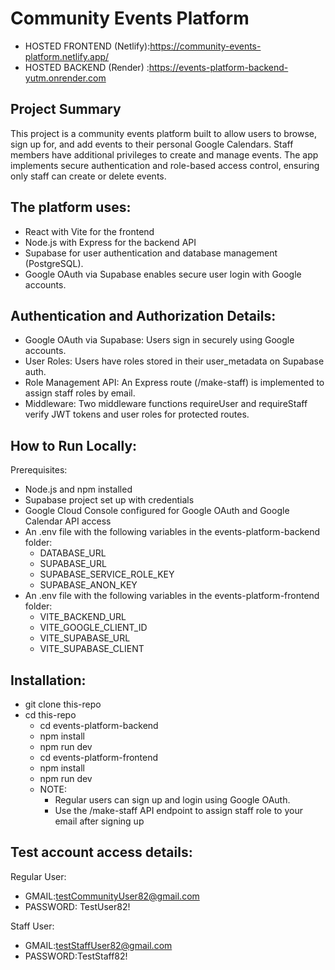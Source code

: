 # Community Events Platform
- HOSTED FRONTEND (Netlify):https://community-events-platform.netlify.app/
- HOSTED BACKEND  (Render) :https://events-platform-backend-yutm.onrender.com

## Project Summary
This project is a community events platform built to allow users to browse, sign up for, and add events to their personal Google Calendars.
Staff members have additional privileges to create and manage events.
The app implements secure authentication and role-based access control, ensuring only staff can create or delete events.

## The platform uses:
- React with Vite for the frontend
- Node.js with Express for the backend API
- Supabase for user authentication and database management (PostgreSQL).
- Google OAuth via Supabase enables secure user login with Google accounts. 

## Authentication and Authorization Details:
- Google OAuth via Supabase: Users sign in securely using Google accounts.
- User Roles: Users have roles stored in their user_metadata on Supabase auth.
- Role Management API: An Express route (/make-staff) is implemented to assign staff roles by email.
- Middleware: Two middleware functions requireUser and requireStaff verify JWT tokens and user roles for protected routes.

## How to Run Locally:
Prerequisites:
- Node.js and npm installed
- Supabase project set up with credentials
- Google Cloud Console configured for Google OAuth and Google Calendar API access
- An .env file with the following variables in the events-platform-backend folder:
  - DATABASE_URL
  - SUPABASE_URL
  - SUPABASE_SERVICE_ROLE_KEY
  - SUPABASE_ANON_KEY
- An .env file with the following variables in the events-platform-frontend folder:
  - VITE_BACKEND_URL
  - VITE_GOOGLE_CLIENT_ID
  - VITE_SUPABASE_URL
  - VITE_SUPABASE_CLIENT
## Installation:
- git clone this-repo
- cd this-repo
  - cd events-platform-backend
  - npm install
  - npm run dev
  - cd events-platform-frontend
  - npm install
  - npm run dev
  - NOTE:
    - Regular users can sign up and login using Google OAuth.
    - Use the /make-staff API endpoint to assign staff role to your email after signing up
    
## Test account access details:
Regular User:
- GMAIL:testCommunityUser82@gmail.com
- PASSWORD: TestUser82!
  
Staff User:
- GMAIL:testStaffUser82@gmail.com
- PASSWORD:TestStaff82!
  

  
